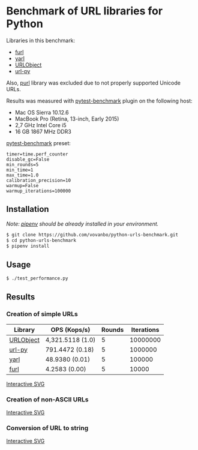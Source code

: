 # Benchmark of URL libraries for Python

Libraries in this benchmark:

* [furl]
* [yarl]
* [URLObject]
* [url-py]

Also, [purl] library was excluded due to not properly supported Unicode URLs.

Results was measured with [pytest-benchmark] plugin on the following host:

* Mac OS Sierra 10.12.6
* MacBook Pro (Retina, 13-inch, Early 2015)
* 2,7 GHz Intel Core i5
* 16 GB 1867 MHz DDR3

[pytest-benchmark] preset:

```
timer=time.perf_counter
disable_gc=False
min_rounds=5
min_time=1
max_time=1.0
calibration_precision=10
warmup=False
warmup_iterations=100000
```

## Installation

*Note: [pipenv] should be already installed in your environment.*

```bash
$ git clone https://github.com/vovanbo/python-urls-benchmark.git
$ cd python-urls-benchmark
$ pipenv install
```

## Usage

```bash
$ ./test_performance.py
```

## Results

### Creation of simple URLs

| Library     | OPS (Kops/s)     | Rounds | Iterations |
|-------------|------------------|--------|------------|
| [URLObject] | 4,321.5118 (1.0) | 5      | 10000000   |
| [url-py]    | 791.4472 (0.18)  | 5      | 1000000    |
| [yarl]      | 48.9380 (0.01)   | 5      | 100000     |
| [furl]      | 4.2583 (0.00)    | 5      | 10000      |

[Interactive SVG](https://vovanbo.github.io/python-urls-benchmark/benchmark-Creation_of_simple_URL.svg)

### Creation of non-ASCII URLs

[Interactive SVG](https://vovanbo.github.io/python-urls-benchmark/benchmark-Creation_of_non-ASCII_URL.svg)

### Conversion of URL to string

[Interactive SVG](https://vovanbo.github.io/python-urls-benchmark/benchmark-Conversion_of_URL_to_string.svg)

[furl]: https://github.com/gruns/furl
[yarl]: https://github.com/aio-libs/yarl
[URLObject]: https://github.com/zacharyvoase/urlobject
[url-py]: https://github.com/seomoz/url-py
[purl]: https://github.com/codeinthehole/purl
[pytest-benchmark]: http://pytest-benchmark.readthedocs.io/en/stable/index.html
[pipenv]: https://docs.pipenv.org